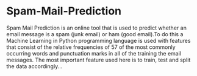 # Spam-Mail-Prediction
Spam Mail Prediction is an online tool that is used to predict whether an email message is a spam (junk email) or ham (good email).To do this a Machine Learning in Python programming language is used with features that consist of the relative frequencies of 57 of the most commonly occurring words and punctuation marks in all of the training the email messages. The most important feature used here is to train, test and split the data accordingly...
